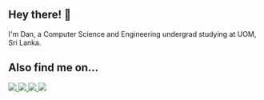 ## Hey there! 👋
I'm Dan, a Computer Science and Engineering undergrad studying at UOM, Sri Lanka. 

## Also find me on...

<a href="https://dan-niles.github.io" target="_blank"><img src="https://img.shields.io/badge/website-000?style=for-the-badge&logo=About.me&logoColor=white" /> <a href="https://www.linkedin.com/in/dan-asher-niles/" target="_blank"><img src="https://img.shields.io/badge/LinkedIn-0077B5?style=for-the-badge&logo=linkedin&logoColor=white" /> <a href="https://twitter.com/DanAsherNiles" target="_blank"><img src="https://img.shields.io/badge/Twitter-1DA1F2?style=for-the-badge&logo=twitter&logoColor=white" /> <a href="https://dan-niles.medium.com/" target="_blank"><img src="https://img.shields.io/badge/Medium-12100E?style=for-the-badge&logo=medium&logoColor=white" /> 
  
  
<!--
**dan-niles/dan-niles** is a ✨ _special_ ✨ repository because its `README.md` (this file) appears on your GitHub profile.

Here are some ideas to get you started:

- 🔭 I’m currently working on ...
- 🌱 I’m currently learning ...
- 👯 I’m looking to collaborate on ...
- 🤔 I’m looking for help with ...
- 💬 Ask me about ...
- 📫 How to reach me: ...
- 😄 Pronouns: ...
- ⚡ Fun fact: ...
-->
